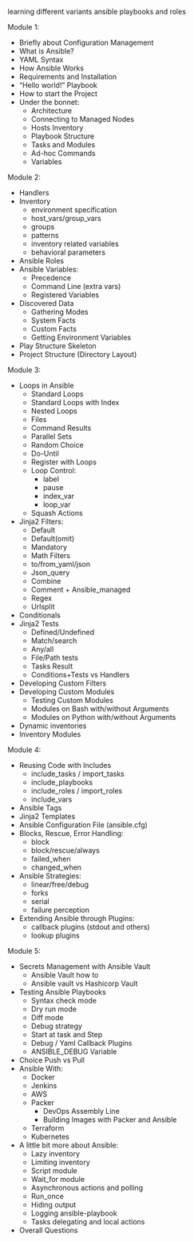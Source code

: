 learning different variants ansible playbooks and roles


Module 1:
  - Briefly about Configuration Management
  - What is Ansible?
  - YAML Syntax
  - How Ansible Works
  - Requirements and Installation
  - “Hello world!” Playbook
  - How to start the Project
  - Under the bonnet:
    - Architecture
    - Connecting to Managed Nodes
    - Hosts Inventory
    - Playbook Structure
    - Tasks and Modules
    - Ad-hoc Commands
    - Variables


 Module 2:
  - Handlers
  - Inventory
    - environment specification
    - host_vars/group_vars
    - groups
    - patterns
    - inventory related variables
    - behavioral parameters
  - Ansible Roles
  - Ansible Variables:
    - Precedence
    - Command Line (extra vars)
    - Registered Variables
  - Discovered Data
    - Gathering Modes
    - System Facts
    - Custom Facts
    - Getting Environment Variables
  - Play Structure Skeleton
  - Project Structure (Directory Layout)


 Module 3:
  - Loops in Ansible
    - Standard Loops
    - Standard Loops with Index
    - Nested Loops
    - Files
    - Command Results
    - Parallel Sets
    - Random Choice
    - Do-Until
    - Register with Loops
    - Loop Control:
      - label
      - pause
      - index_var
      - loop_var
    - Squash Actions
  - Jinja2 Filters:
    - Default
    - Default(omit)
    - Mandatory
    - Math Filters
    - to/from_yaml/json
    - Json_query
    - Combine
    - Comment + Ansible_managed
    - Regex
    - Urlsplit
  - Conditionals
  - Jinja2 Tests
    - Defined/Undefined
    - Match/search
    - Any/all
    - File/Path tests
    - Tasks Result
    - Conditions+Tests vs Handlers
  - Developing Custom Filters
  - Developing Custom Modules
    - Testing Custom Modules
    - Modules on Bash with/without Arguments
    - Modules on Python with/without Arguments
  - Dynamic inventories
  - Inventory Modules

  

Module 4:
  - Reusing Code with Includes
    - include_tasks / import_tasks
    - include_playbooks
    - include_roles / import_roles
    - include_vars
  - Ansible Tags
  - Jinja2 Templates
  - Ansible Configuration File (ansible.cfg)
  - Blocks, Rescue, Error Handling:
    - block
    - block/rescue/always
    - failed_when
    - changed_when
  - Ansible Strategies:
    - linear/free/debug
    - forks
    - serial
    - failure perception
  - Extending Ansible through Plugins:
    - callback plugins (stdout and others)
    - lookup plugins


 Module 5:
  - Secrets Management with Ansible Vault
    - Ansible Vault how to
    - Ansible vault vs Hashicorp Vault
  - Testing Ansible Playbooks
    - Syntax check mode
    - Dry run mode
    - Diff mode
    - Debug strategy
    - Start at task and Step
    - Debug / Yaml Callback Plugins
    - ANSIBLE_DEBUG Variable
  - Choice Push vs Pull
  - Ansible With:
    - Docker
    - Jenkins
    - AWS
    - Packer
      - DevOps Assembly Line
      - Building Images with Packer and Ansible
    - Terraform
    - Kubernetes
  - A little bit more about Ansible:
    - Lazy inventory
    - Limiting inventory
    - Script module
    - Wait_for module
    - Asynchronous actions and polling
    - Run_once
    - Hiding output
    - Logging ansible-playbook
    - Tasks delegating and local actions
  - Overall Questions